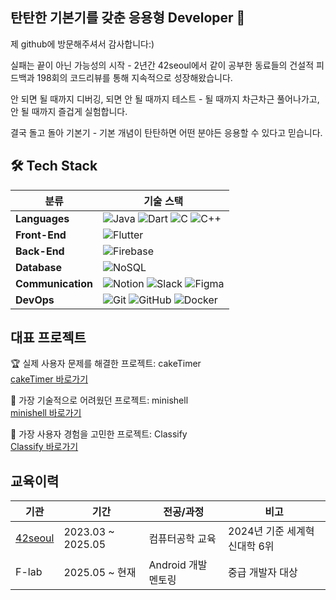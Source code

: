 ## 탄탄한 기본기를 갖춘 응용형 Developer 👋

제 github에 방문해주셔서 감사합니다:)  

실패는 끝이 아닌 가능성의 시작 - 
2년간 42seoul에서 같이 공부한 동료들의 건설적 피드백과
198회의 코드리뷰를 통해 지속적으로 성장해왔습니다.

안 되면 될 때까지 디버깅, 되면 안 될 때까지 테스트 - 
될 때까지 차근차근 풀어나가고, 안 될 때까지 즐겁게 실험합니다.

결국 돌고 돌아 기본기 - 
기본 개념이 탄탄하면 어떤 분야든 응용할 수 있다고 믿습니다.


## 🛠 Tech Stack

| 분류 | 기술 스택 |
|------|-----------|
| **Languages** | ![Java](https://img.shields.io/badge/Java-ED8B00?style=flat-square&logo=openjdk&logoColor=white) ![Dart](https://img.shields.io/badge/Dart-0175C2?style=flat-square&logo=dart&logoColor=white) ![C](https://img.shields.io/badge/C-A8B9CC?style=flat-square&logo=c&logoColor=white) ![C++](https://img.shields.io/badge/C++-00599C?style=flat-square&logo=cplusplus&logoColor=white) |
| **Front-End** | ![Flutter](https://img.shields.io/badge/Flutter-02569B?style=flat-square&logo=flutter&logoColor=white) |
| **Back-End** | ![Firebase](https://img.shields.io/badge/Firebase-FFCA28?style=flat-square&logo=firebase&logoColor=black) |
| **Database** | ![NoSQL](https://img.shields.io/badge/NoSQL-4DB33D?style=flat-square&logo=mongodb&logoColor=white) |
| **Communication** | ![Notion](https://img.shields.io/badge/Notion-000000?style=flat-square&logo=notion&logoColor=white) ![Slack](https://img.shields.io/badge/Slack-4A154B?style=flat-square&logo=slack&logoColor=white) ![Figma](https://img.shields.io/badge/Figma-F24E1E?style=flat-square&logo=figma&logoColor=white) |
| **DevOps** | ![Git](https://img.shields.io/badge/Git-F05032?style=flat-square&logo=git&logoColor=white) ![GitHub](https://img.shields.io/badge/GitHub-181717?style=flat-square&logo=github&logoColor=white) ![Docker](https://img.shields.io/badge/Docker-2496ED?style=flat-square&logo=docker&logoColor=white) |

## 대표 프로젝트

🏆 실제 사용자 문제를 해결한 프로젝트: cakeTimer  
[cakeTimer 바로가기](https://github.com/akth101/cakeTimer)

🔧 가장 기술적으로 어려웠던 프로젝트: minishell  
[minishell 바로가기](https://github.com/akth101/42seoul_minishell)

🎨 가장 사용자 경험을 고민한 프로젝트: Classify  
[Classify 바로가기](https://github.com/akth101/Classify)

## 교육이력
| 기관 | 기간 | 전공/과정 | 비고 |
|---|---|---|---|
| [42seoul](https://github.com/akth101/42seoul_overview) | 2023.03 ~ 2025.05 | 컴퓨터공학 교육 | 2024년 기준 세계혁신대학 6위 |
| F-lab | 2025.05 ~ 현재 | Android 개발 멘토링 | 중급 개발자 대상 |


<!--
**akth101/akth101** is a ✨ _special_ ✨ repository because its `README.md` (this file) appears on your GitHub profile.

Here are some ideas to get you started:

- 🔭 I’m currently working on ...
- 🌱 I’m currently learning ...
- 👯 I’m looking to collaborate on ...
- 🤔 I’m looking for help with ...
- 💬 Ask me about ...
- 📫 How to reach me: ...
- 😄 Pronouns: ...
- ⚡ Fun fact: ...
-->
